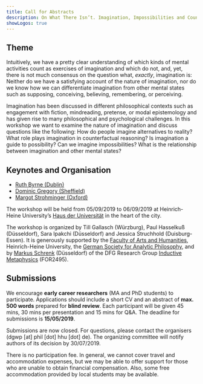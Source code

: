 ```yaml
---
title: Call for Abstracts
description: On What There Isn’t. Imagination, Impossibilities and Counterfactual Reasoning. 5th – 6th September 2019, Heinrich-Heine University Düsseldorf, Germany.
showLogos: true
---
```


## Theme 
Intuitively, we have a pretty clear understanding of which kinds of mental activities count as exercises of imagination and which do not, and, yet, there is not much consensus on the question what, _exactly_, imagination is: Neither do we have a satisfying account of the nature of imagination, nor do we know how we can differentiate imagination from other mental states such as supposing, conceiving, believing, remembering, or perceiving.

Imagination has been discussed in different philosophical contexts such as engagement with fiction, mindreading, pretense, or modal epistemology and has given rise to many philosophical and psychological challenges. In this workshop we want to examine the nature of imagination and discuss questions like the following: How do people imagine alternatives to reality? What role plays imagination in counterfactual reasoning? Is imagination a guide to possibility? Can we imagine impossibilities? What is the relationship between imagination and other mental states?

## Keynotes and Organisation

- [Ruth Byrne (Dublin)](https://www.tcd.ie/research/profiles/?profile=rmbyrne)
- [Dominic Gregory (Sheffield)](https://www.sheffield.ac.uk/philosophy/staff/profiles/gregory)
- [Margot Strohminger (Oxford)](http://www.margotstrohminger.net/)

The workshop will be held from 05/09/2019 to 06/09/2019 at Heinrich-Heine University’s [Haus der Universität](http://www.hdu.hhu.de/en.html) in the heart of the city.

The workshop is organized by Till Gallasch (Würzburg), Paul Hasselkuß (Düsseldorf), Sara Ipakchi (Düsseldorf) and Jessica Struchhold (Duisburg-Essen). It is generously supported by the [Faculty of Arts and Humanities](http://www.philo.hhu.de/en.html), Heinrich-Heine University, the [German Society for Analytic Philosophy](https://www.gap-im-netz.de/en/), and by [Markus Schrenk](https://www.philosophie.hhu.de/en/staff/philosophy-iii-metaphysics-and-philosophy-of-language/markus-schrenk) (Düsseldorf) of the DFG Research Group [Inductive Metaphysics](https://indmet.weebly.com/) (FOR2495).

## Submissions

We encourage **early career researchers** (MA and PhD students) to participate. Applications should include a short CV and an abstract of **max. 500 words** prepared for **blind review**. Each participant will be given 45 mins, 30 mins per presentation and 15 mins for Q&A. The deadline for submissions is **15/05/2019**.

Submissions are now closed. For questions, please contact the organisers (dgwp [at] phil [dot] hhu [dot] de). The organizing committee will notify authors of its decision by 30/07/2019.

There is no participation fee. In general, we cannot cover travel and accommodation expenses, but we may be able to offer support for those who are unable to obtain financial compensation. Also, some free accommodation provided by local students may be available.
